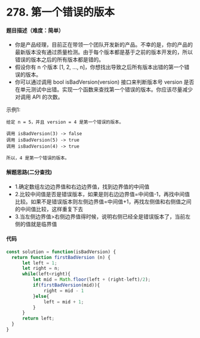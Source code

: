 <!--
 * @Author: your name
 * @Date: 2020-03-02 21:49:13
 * @LastEditTime: 2020-05-27 09:05:27
 * @LastEditors: Please set LastEditors
 * @Description: In User Settings Edit
 * @FilePath: /leetcode_fe/268_缺失数字.md
 -->
# 278. 第一个错误的版本

#### 题目描述（难度：简单）
+ 你是产品经理，目前正在带领一个团队开发新的产品。不幸的是，你的产品的最新版本没有通过质量检测。由于每个版本都是基于之前的版本开发的，所以错误的版本之后的所有版本都是错的。
+ 假设你有 n 个版本 [1, 2, ..., n]，你想找出导致之后所有版本出错的第一个错误的版本。
+ 你可以通过调用 bool isBadVersion(version) 接口来判断版本号 version 是否在单元测试中出错。实现一个函数来查找第一个错误的版本。你应该尽量减少对调用 API 的次数。

示例1:
```
给定 n = 5，并且 version = 4 是第一个错误的版本。

调用 isBadVersion(3) -> false
调用 isBadVersion(5) -> true
调用 isBadVersion(4) -> true

所以，4 是第一个错误的版本。
```

#### 解题思路(二分查找)
+ 1.确定数组左边边界值和右边边界值，找到边界值的中间值
+ 2.比较中间值是否是错误版本，如果是则右边边界值=中间值-1，再找中间值比较。如果不是错误版本则左侧边界值=中间值+1，再找左侧值和右侧值之间的中间值比较，这样重复下去
+ 3.当左侧边界值>右侧边界值得时候，说明右侧已经全是错误版本了，当前左侧的值就是临界值


#### 代码

```javascript
const solution = function(isBadVersion) {
  return function firstBadVersion (n) {
      let left = 1;
      let right = n;
      while(left<right){
          let mid = Math.floor(left + (right-left)/2);
          if(firstBadVersion(mid)){
              right = mid - 1
          }else{
              left = mid + 1;
          }
      }
      return left;
  }
}
```

